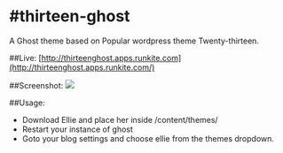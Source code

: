 #thirteen-ghost
==============
A Ghost theme based on Popular wordpress theme Twenty-thirteen.

##Live: [http://thirteenghost.apps.runkite.com](http://thirteenghost.apps.runkite.com/)

##Screenshot:
![](http://choyan.me/wp-content/uploads/2013/11/Thirteen%20Ghost.png)


##Usage:
- Download Ellie and place her inside /content/themes/
- Restart your instance of ghost
- Goto your blog settings and choose ellie from the themes dropdown.

